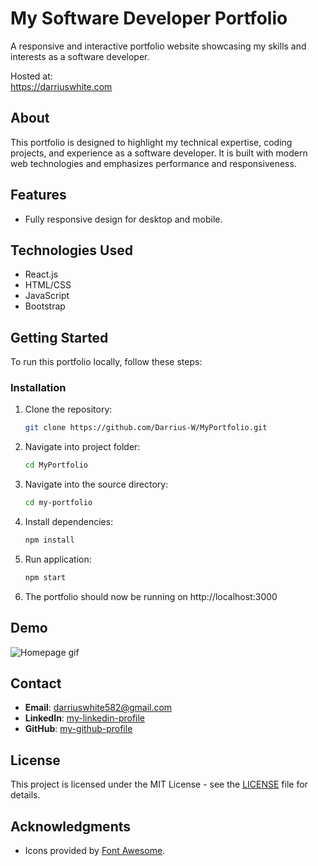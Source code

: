 # My Software Developer Portfolio
A responsive and interactive portfolio website showcasing my skills and interests
as a software developer.

Hosted at:<br />
https://darriuswhite.com

## About
This portfolio is designed to highlight my technical expertise, coding projects,
and experience as a software developer. It is built with modern web technologies
and emphasizes performance and responsiveness.

## Features
 - Fully responsive design for desktop and mobile.

## Technologies Used
 - React.js
 - HTML/CSS
 - JavaScript
 - Bootstrap

## Getting Started
To run this portfolio locally, follow these steps:

### Installation
1. Clone the repository:
   ```bash
   git clone https://github.com/Darrius-W/MyPortfolio.git

2. Navigate into project folder:
   ```bash
   cd MyPortfolio

3. Navigate into the source directory:
   ```bash
   cd my-portfolio

4. Install dependencies:
   ```bash
   npm install

5. Run application:
   ```bash
   npm start

6. The portfolio should now be running on http://localhost:3000


## Demo
![Homepage gif](my-portfolio/public/videos/demo.gif)


## Contact
- **Email**: darriuswhite582@gmail.com
- **LinkedIn**: [my-linkedin-profile](https://www.linkedin.com/in/darrius-white/)
- **GitHub**: [my-github-profile](https://github.com/Darrius-W)

## License
This project is licensed under the MIT License - see the [LICENSE](LICENSE) file for details.


## Acknowledgments
- Icons provided by [Font Awesome](https://fontawesome.com).
